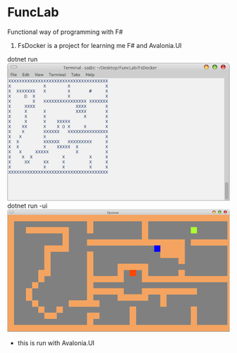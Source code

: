 # FuncLab
Functional way of programming with F#

1. FsDocker is a project for learning me F# and Avalonia.UI

dotnet run
![alt text](screenshots/dockerconsole.png "docker console")
dotnet run -ui
![alt text](screenshots/dockerui.png "docker ui")
- this is run with Avalonia.UI
